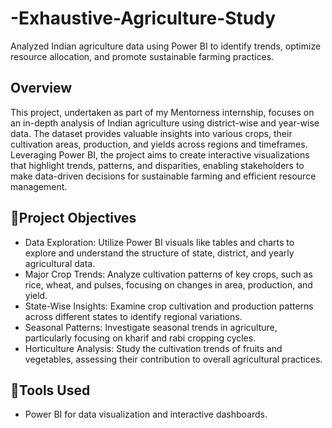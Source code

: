# -Exhaustive-Agriculture-Study
Analyzed Indian agriculture data using Power BI to identify trends, optimize resource allocation, and promote sustainable farming practices.
## Overview
This project, undertaken as part of my Mentorness internship, focuses on an in-depth analysis of Indian agriculture using district-wise and year-wise data. The dataset provides valuable insights into various crops, their cultivation areas, production, and yields across regions and timeframes. Leveraging Power BI, the project aims to create interactive visualizations that highlight trends, patterns, and disparities, enabling stakeholders to make data-driven decisions for sustainable farming and efficient resource management.

## 📌Project Objectives
* Data Exploration: Utilize Power BI visuals like tables and charts to explore and understand the structure of state, district, and yearly agricultural data.
* Major Crop Trends: Analyze cultivation patterns of key crops, such as rice, wheat, and pulses, focusing on changes in area, production, and yield.
* State-Wise Insights: Examine crop cultivation and production patterns across different states to identify regional variations.
* Seasonal Patterns: Investigate seasonal trends in agriculture, particularly focusing on kharif and rabi cropping cycles.
* Horticulture Analysis: Study the cultivation trends of fruits and vegetables, assessing their contribution to overall agricultural practices.

## 📌Tools Used
- Power BI for data visualization and interactive dashboards.
